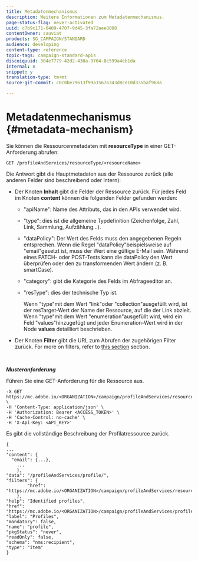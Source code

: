 ```yaml
---
title: Metadatenmechanismus
description: Weitere Informationen zum Metadatenmechanismus.
page-status-flag: never-activated
uuid: c7b9c171-0409-4707-9d45-3fa72aee8008
contentOwner: sauviat
products: SG_CAMPAIGN/STANDARD
audience: developing
content-type: reference
topic-tags: campaign-standard-apis
discoiquuid: 304e7779-42d2-430a-9704-8c599a4eb1da
internal: n
snippet: y
translation-type: tm+mt
source-git-commit: c0c0be79613f99a15676343d8ce10d335baf968a

---
```



# Metadatenmechanismus {#metadata-mechanism}

Sie können die Ressourcenmetadaten mit **resourceType** in einer GET-Anforderung abrufen:

`GET /profileAndServices/resourceType/<resourceName>`

Die Antwort gibt die Hauptmetadaten aus der Ressource zurück (alle anderen Felder sind beschreibend oder intern):

* Der Knoten **Inhalt** gibt die Felder der Ressource zurück. Für jedes Feld im Knoten **content** können die folgenden Felder gefunden werden:

   * "apiName": Name des Attributs, das in den APIs verwendet wird.
   * "type": dies ist die allgemeine Typdefinition (Zeichenfolge, Zahl, Link, Sammlung, Aufzählung...).
   * "dataPolicy": Der Wert des Felds muss den angegebenen Regeln entsprechen. Wenn die Regel "dataPolicy"beispielsweise auf "email"gesetzt ist, muss der Wert eine gültige E-Mail sein. Während eines PATCH- oder POST-Tests kann die dataPolicy den Wert überprüfen oder den zu transformenden Wert ändern (z. B. smartCase).
   * "category": gibt die Kategorie des Felds im Abfrageeditor an.
   * "resType": dies der technische Typ ist.

      Wenn "type"mit dem Wert "link"oder "collection"ausgefüllt wird, ist der resTarget-Wert der Name der Ressource, auf die der Link abzielt.
Wenn "type"mit dem Wert "enumeration"ausgefüllt wird, wird ein Feld "values"hinzugefügt und jeder Enumeration-Wert wird in der Node **values** detailliert beschrieben.

* Der Knoten **Filter** gibt die URL zum Abrufen der zugehörigen Filter zurück. For more on filters, refer to [this section](../../api/using/filtering.md) section.

<!-- créer une section au même niveau sur les liens -->
<!-- dans l'exemple: birthdate, email +  mettre 2 liens : un de type 1-1 , 1-N
si on prend l'exemple de l'org unit, on aura un bon exemple lien -->
<!-- plus reparler du node Data -->

<br/>

***Musteranforderung***

Führen Sie eine GET-Anforderung für die Ressource aus.

```
-X GET https://mc.adobe.io/<ORGANIZATION>/campaign/profileAndServices/resourceType/profile \
-H 'Content-Type: application/json' \
-H 'Authorization: Bearer <ACCESS_TOKEN>' \
-H 'Cache-Control: no-cache' \
-H 'X-Api-Key: <API_KEY>'
```

Es gibt die vollständige Beschreibung der Profilatressource zurück.

```
{
...
"content": {
  "email": {...},
    ...
    },
"data": "/profileAndServices/profile/",
"filters": {
        "href": "https://mc.adobe.io/<ORGANIZATION>/campaign/profileAndServices/resourceType/<PKEY>"
    },
"help": "Identified profiles",
"href": "https://mc.adobe.io/<ORGANIZATION>/campaign/profileAndServices/profile/metadata",
"label": "Profiles",
"mandatory": false,
"name": "profile",
"pkgStatus": "never",
"readOnly": false,
"schema": "nms:recipient",
"type": "item"
}
```
